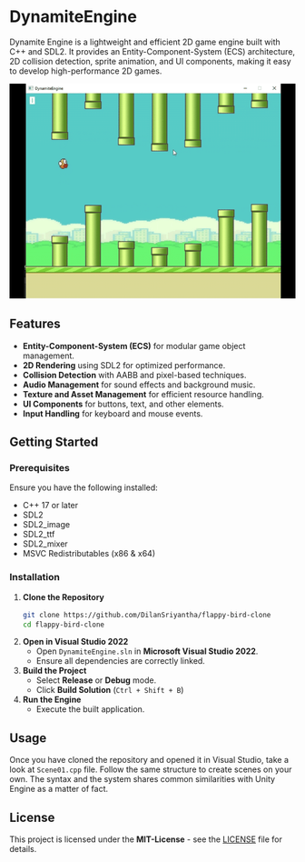 # DynamiteEngine

Dynamite Engine is a lightweight and efficient 2D game engine built with C++ and SDL2. It provides an Entity-Component-System (ECS) architecture, 2D collision detection, sprite animation, and UI components, making it easy to develop high-performance 2D games.

<div align="center">
  <img src="https://raw.githubusercontent.com/DilanSriyantha/DilanSriyantha/main/made_with_dynamite_engine_flappy_bird.gif" alt="Banner" width="800">
</div> 

## Features

- **Entity-Component-System (ECS)** for modular game object management.
- **2D Rendering** using SDL2 for optimized performance.
- **Collision Detection** with AABB and pixel-based techniques.
- **Audio Management** for sound effects and background music.
- **Texture and Asset Management** for efficient resource handling.
- **UI Components** for buttons, text, and other elements.
- **Input Handling** for keyboard and mouse events.

## Getting Started
### Prerequisites
Ensure you have the following installed:
- C++ 17 or later
- SDL2
- SDL2_image
- SDL2_ttf
- SDL2_mixer
- MSVC Redistributables (x86 & x64)

### Installation
1. **Clone the Repository**
   ```sh
   git clone https://github.com/DilanSriyantha/flappy-bird-clone
   cd flappy-bird-clone
   ```
2. **Open in Visual Studio 2022**
   - Open ```DynamiteEngine.sln``` in **Microsoft Visual Studio 2022**.
   - Ensure all dependencies are correctly linked.
3. **Build the Project**
   - Select **Release** or **Debug** mode.
   - Click **Build Solution** (```Ctrl + Shift + B```)
4. **Run the Engine**
   - Execute the built application.
  
## Usage
Once you have cloned the repository and opened it in Visual Studio, take a look at ```Scene01.cpp``` file. Follow the same structure to create scenes on your own. The syntax and the system shares common similarities with Unity Engine as a matter of fact.

## License 
This project is licensed under the **MIT-License** - see the [LICENSE](https://github.com/DilanSriyantha/flappy-bird-clone/tree/main?tab=MIT-1-ov-file) file for details.
